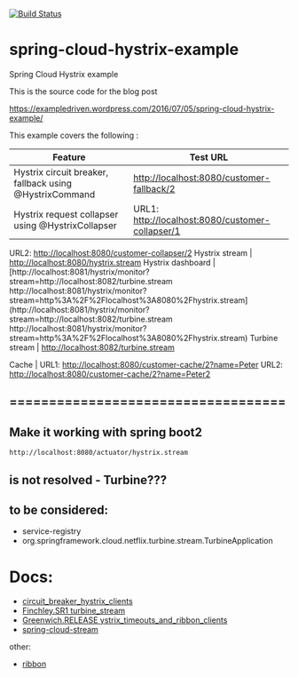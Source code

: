 [![Build Status](https://travis-ci.org/ExampleDriven/spring-cloud-hystrix-example.svg?branch=master)](https://travis-ci.org/ExampleDriven/spring-cloud-hystrix-example)
# spring-cloud-hystrix-example
Spring Cloud Hystrix example

This is the source code for the blog post

https://exampledriven.wordpress.com/2016/07/05/spring-cloud-hystrix-example/

This example covers the following :


Feature | Test URL
--- | ---
 Hystrix circuit breaker, fallback using @HystrixCommand | [http://localhost:8080/customer-fallback/2](http://localhost:8080/customer-fallback/2)
 Hystrix request collapser using @HystrixCollapser | URL1: [http://localhost:8080/customer-collapser/1](http://localhost:8080/customer-collapser/1)
  URL2: [http://localhost:8080/customer-collapser/2](http://localhost:8080/customer-collapser/2)
 Hystrix stream | [http://localhost:8080/hystrix.stream](http://localhost:8080/hystrix.stream)
 Hystrix dashboard | [http://localhost:8081/hystrix/monitor?stream=http://localhost:8082/turbine.stream http://localhost:8081/hystrix/monitor?stream=http%3A%2F%2Flocalhost%3A8080%2Fhystrix.stream](http://localhost:8081/hystrix/monitor?stream=http://localhost:8082/turbine.stream http://localhost:8081/hystrix/monitor?stream=http%3A%2F%2Flocalhost%3A8080%2Fhystrix.stream)
 Turbine stream | [http://localhost:8082/turbine.stream](http://localhost:8082/turbine.stream)

Cache |
  URL1: [http://localhost:8080/customer-cache/2?name=Peter](http://localhost:8080/customer-cache/2?name=Peter)
  URL2:  [http://localhost:8080/customer-cache/2?name=Peter2](http://localhost:8080/customer-cache/2?name=Peter2)

===================================
---

## Make it working with spring boot2

    http://localhost:8080/actuator/hystrix.stream

## is not resolved - Turbine???

## to be considered:

 - service-registry
 - org.springframework.cloud.netflix.turbine.stream.TurbineApplication

# Docs:

 - [circuit_breaker_hystrix_clients](https://cloud.spring.io/spring-cloud-netflix/single/spring-cloud-netflix.html#_circuit_breaker_hystrix_clients)
 - [Finchley.SR1 turbine_stream](https://cloud.spring.io/spring-cloud-static/Finchley.SR1/single/spring-cloud.html#_turbine_stream)
 - [Greenwich.RELEASE ystrix_timeouts_and_ribbon_clients](https://cloud.spring.io/spring-cloud-static/Greenwich.RELEASE/single/spring-cloud.html#_hystrix_timeouts_and_ribbon_clients)
 - [spring-cloud-stream](https://docs.spring.io/spring-cloud-stream/docs/current/reference/htmlsingle/)

other:

 - [ribbon](https://cloud.spring.io/spring-cloud-netflix/multi/multi_spring-cloud-ribbon.html)
